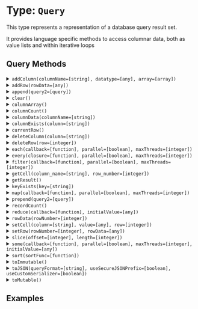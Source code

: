 [comment]: # (Note: This documentation is generated dynamically in the build process.  To modify the contents, change the javadoc on the type class, itself)

# Type: `Query`

This type represents a representation of a database query result set.

It provides language specific methods to access columnar data, both as value lists and within iterative loops

## Query Methods

<details>
<summary><code>addColumn(columnName=[string], datatype=[any], array=[array])</code></summary>
<p>Adds a column to a query and populates its rows with the contents of a one-dimensional array.
</p></details>
<details>
<summary><code>addRow(rowData=[any])</code></summary>
<p>Return new query
</p></details>
<details>
<summary><code>append(query2=[query])</code></summary>
<p>This function clears the query
</p></details>
<details>
<summary><code>clear()</code></summary>
<p>This function clears the query
</p></details>
<details>
<summary><code>columnArray()</code></summary>
<p>This function returns the column array of a query.
</p></details>
<details>
<summary><code>columnCount()</code></summary>
<p>This function returns the number of columns in a query
</p></details>
<details>
<summary><code>columnData(columnName=[string])</code></summary>
<p>Returns the data in a query column.
</p></details>
<details>
<summary><code>columnExists(column=[string])</code></summary>
<p>This function returns true if the column exists in the query
</p></details>
<details>
<summary><code>currentRow()</code></summary>
<p>Returns the current row number
</p></details>
<details>
<summary><code>deleteColumn(column=[string])</code></summary>
<p>Deletes a column within a query object.
</p></details>
<details>
<summary><code>deleteRow(row=[integer])</code></summary>
<p>This function deletes a row from the query
</p></details>
<details>
<summary><code>each(callback=[function], parallel=[boolean], maxThreads=[integer])</code></summary>
<p>Iterates over query rows and passes each row per iteration to a callback function
</p></details>
<details>
<summary><code>every(closure=[function], parallel=[boolean], maxThreads=[integer])</code></summary>
<p>Executes a callback/closure against every row in a query and returns true if the callback/closure returned true for every row.
</p></details>
<details>
<summary><code>filter(callback=[function], parallel=[boolean], maxThreads=[integer])</code></summary>
<p>Filters query rows specified in filter criteria
</p></details>
<details>
<summary><code>getCell(column_name=[string], row_number=[integer])</code></summary>
<p>This function maps the query to a new query.
</p></details>
<details>
<summary><code>getResult()</code></summary>
<p>Returns the metadata of a query.
</p></details>
<details>
<summary><code>keyExists(key=[string])</code></summary>
<p>This function returns true if the key exists in the query
</p></details>
<details>
<summary><code>map(callback=[function], parallel=[boolean], maxThreads=[integer])</code></summary>
<p>This function maps the query to a new query.
</p></details>
<details>
<summary><code>prepend(query2=[query])</code></summary>
<p>Adds a query to the beginning of another query
</p></details>
<details>
<summary><code>recordCount()</code></summary>
<p>This function returns the number of records in a query
</p></details>
<details>
<summary><code>reduce(callback=[function], initialValue=[any])</code></summary>
<p>This function reduces the query to a single value.
</p></details>
<details>
<summary><code>rowData(rowNumber=[integer])</code></summary>
<p>Returns the cells of a query row as a structure
</p></details>
<details>
<summary><code>setCell(column=[string], value=[any], row=[integer])</code></summary>
<p>Sets a cell to a value.
</p></details>
<details>
<summary><code>setRow(rowNumber=[integer], rowData=[any])</code></summary>
<p>Adds or updates a row in a query based on the provided row data and position.
</p></details>
<details>
<summary><code>slice(offset=[integer], length=[integer])</code></summary>
<p>Returns a subset of rows from an existing query
</p></details>
<details>
<summary><code>some(callback=[function], parallel=[boolean], maxThreads=[integer], initialValue=[any])</code></summary>
<p>This function calls a given closure/function with every element in a given query and returns true, if one of the closure calls returns true
</p></details>
<details>
<summary><code>sort(sortFunc=[function])</code></summary>
<p>Sorts array elements.
</p></details>
<details>
<summary><code>toImmutable()</code></summary>
<p>Convert an array, struct or query to its immutable counterpart.
</p></details>
<details>
<summary><code>toJSON(queryFormat=[string], useSecureJSONPrefix=[boolean], useCustomSerializer=[boolean])</code></summary>
<p>Converts a ColdFusion variable into a JSON (JavaScript Object Notation) string.
</p></details>
<details>
<summary><code>toMutable()</code></summary>
<p>Convert an array, struct or query to its mutable counterpart.
</p></details>


## Examples
